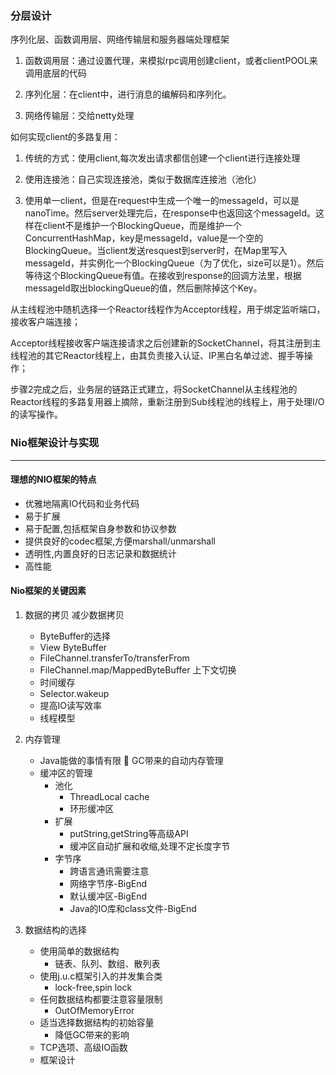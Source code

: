 ### 分层设计
序列化层、函数调用层、网络传输层和服务器端处理框架

1. 函数调用层：通过设置代理，来模拟rpc调用创建client，或者clientPOOL来调用底层的代码

2. 序列化层：在client中，进行消息的编解码和序列化。

3. 网络传输层：交给netty处理

如何实现client的多路复用：

1. 传统的方式：使用client,每次发出请求都信创建一个client进行连接处理

2. 使用连接池：自己实现连接池，类似于数据库连接池（池化）

3. 使用单一client，但是在request中生成一个唯一的messageId，可以是nanoTime。然后server处理完后，在response中也返回这个messageId。这样在client不是维护一个BlockingQueue，而是维护一个ConcurrentHashMap，key是messageId，value是一个空的BlockingQueue。当client发送resquest到server时，在Map里写入messageId，并实例化一个BlockingQueue（为了优化，size可以是1）。然后等待这个BlockingQueue有值。在接收到response的回调方法里，根据messageId取出blockingQueue的值，然后删除掉这个Key。




从主线程池中随机选择一个Reactor线程作为Acceptor线程，用于绑定监听端口，接收客户端连接；

Acceptor线程接收客户端连接请求之后创建新的SocketChannel，将其注册到主线程池的其它Reactor线程上，由其负责接入认证、IP黑白名单过滤、握手等操作；

步骤2完成之后，业务层的链路正式建立，将SocketChannel从主线程池的Reactor线程的多路复用器上摘除，重新注册到Sub线程池的线程上，用于处理I/O的读写操作。

### Nio框架设计与实现
----
#### 理想的NIO框架的特点

* 优雅地隔离IO代码和业务代码
* 易于扩展
* 易于配置,包括框架自身参数和协议参数
* 提供良好的codec框架,方便marshall/unmarshall 
* 透明性,内置良好的日志记录和数据统计
* 高性能


#### Nio框架的关键因素
1. 数据的拷贝
   减少数据拷贝
     * ByteBuffer的选择
     * View ByteBuffer
     * FileChannel.transferTo/transferFrom 
     * FileChannel.map/MappedByteBuffer
   上下文切换
     *  时间缓存
     *  Selector.wakeup
     *  提高IO读写效率
     *  线程模型
     
2. 内存管理
   * Java能做的事情有限
          GC带来的自动内存管理
   * 缓冲区的管理
      *  池化
           *  ThreadLocal cache
           *  环形缓冲区
      *  扩展
           *  putString,getString等高级API
           *  缓冲区自动扩展和收缩,处理不定长度字节
      *  字节序
           * 跨语言通讯需要注意
           *  网络字节序-BigEnd
           *  默认缓冲区-BigEnd
           *  Java的IO库和class文件-BigEnd
           
3. 数据结构的选择
   *  使用简单的数据结构
      *  链表、队列、数组、散列表
   *  使用j.u.c框架引入的并发集合类
      *  lock-free,spin lock
   *  任何数据结构都要注意容量限制
      *  OutOfMemoryError
   *  适当选择数据结构的初始容量 
      *  降低GC带来的影响
   *  TCP选项、高级IO函数
   *  框架设计
